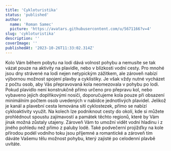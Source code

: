 ```yaml
---
title: 'Cykloturistika'
status: 'published'
author:
  name: 'Roman Samec'
  picture: 'https://avatars.githubusercontent.com/u/5671166?v=4'
slug: 'cykloturistika'
description: ''
coverImage: ''
publishedAt: '2023-10-26T11:33:02.314Z'
---
```


Kolo Vám během pobytu na lodi dává volnost pohybu a nemusíte se tak vázat pouze na aktivity na plavidle, nebo v blízkosti vodní cesty. Pro mnohé jsou dny strávené na lodi nejen netypickým zážitkem, ale zároveň nabízí výbornou možnost spojení plavby a cyklistiky. Je však vždy nutné vycházet z počtu osob, aby Vás přepravovaná kola neomezovala v pohybu po lodi. Pokud plavidlo není konstrukčně přímo určeno pro přepravu kol, nebo vybaveno jejich doplňkovými nosiči, doporučujeme kola pouze při obsazení minimálním počtem osob uvedených v nabídce jednotlivých plavidel. Jelikož je kanál a plavební cesta lemována sítí cyklostezek, přímo se nabízí cykloaktivity využít. Na kolech lze podniknout cesty do okolí, kde si můžete prohlédnout spoustu zajímavostí a památek těchto regionů, které by Vám jinak možná zůstaly utajeny. Zároveň Vám to umožní vidět vodní hladinu i z jiného pohledu než přímo z paluby lodě. Také podvečerní projížďky na kole přírodou podél vodního toku jsou příjemné a romantické a zároveň tím dáváte Vašemu tělu možnost pohybu, který zajisté po celodenní plavbě uvítáte.

